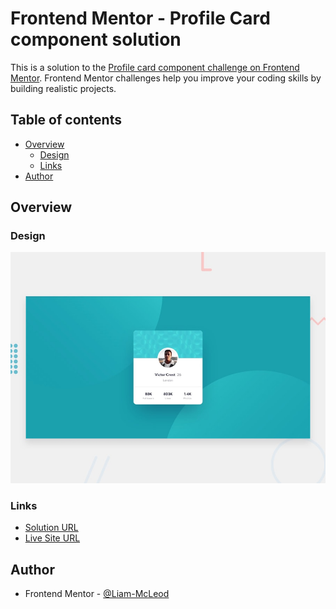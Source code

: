 # Frontend Mentor - Profile Card component solution

This is a solution to the [Profile card component challenge on Frontend Mentor](https://www.frontendmentor.io/challenges/profile-card-component-cfArpWshJ). Frontend Mentor challenges help you improve your coding skills by building realistic projects.

## Table of contents

- [Overview](#overview)
  - [Design](#design)
  - [Links](#links)
- [Author](#author)

## Overview

### Design

![Design preview for the Profile Card coding challenge](./design/desktop-preview.jpg)

### Links

-  [Solution URL](https://www.frontendmentor.io/solutions/qr-code-component-4BsDe4QGnm)
-  [Live Site URL](https://liam-mcleod.github.io/FrontendMentor-QR-Code-Component/)

## Author
- Frontend Mentor - [@Liam-McLeod](https://www.frontendmentor.io/profile/Liam-McLeod)
